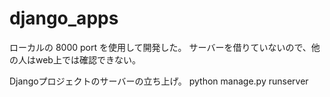 # django_apps

ローカルの 8000 port を使用して開発した。
サーバーを借りていないので、他の人はweb上では確認できない。

Djangoプロジェクトのサーバーの⽴ち上げ。
python manage.py runserver
